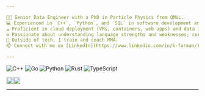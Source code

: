 ```yaml
---

👨‍🔬 Senior Data Engineer with a PhD in Particle Physics from QMUL.  
💻 Experienced in `C++`, `Python`, and `SQL` in software development and data science environments.  
☁️ Proficient in cloud deployment (VMs, containers, web apps) and data infrastructure on `Azure` and `AWS`.  
⚙️ Passionate about understanding language strengths and weaknesses; currently exploring `Go`, `Rust`, and `TypeScript`.  
🥊 Outside of tech, I train and coach MMA.  
📫 Connect with me on [LinkedIn](https://www.linkedin.com/in/k-furman/).

---
```


![C++](https://img.shields.io/badge/C++-00599C?style=flat&logo=cplusplus&logoColor=white)
![Go](https://img.shields.io/badge/Go-00ADD8?style=flat&logo=go&logoColor=white)
![Python](https://img.shields.io/badge/Python-3776AB?style=flat&logo=python&logoColor=white)
![Rust](https://img.shields.io/badge/Rust-000000?style=flat&logo=rust&logoColor=white)
![TypeScript](https://img.shields.io/badge/TypeScript-3178C6?style=flat&logo=typescript&logoColor=white)

<!--
![Swift](https://img.shields.io/badge/Swift-F05138?logo=swift&logoColor=white)
![Zig](https://img.shields.io/badge/Zig-F7A41D?style=flat&logo=zig&logoColor=white)
![FastAPI](https://img.shields.io/badge/FastAPI-005571?style=flat&logo=fastapi&logoColor=white)
![Next.js](https://img.shields.io/badge/Next.js-000000?style=flat&logo=nextdotjs&logoColor=white)
![Flask](https://img.shields.io/badge/Flask-000000?style=flat&logo=flask&logoColor=white)
![Node.js](https://img.shields.io/badge/Node.js-339933?style=flat&logo=node.js&logoColor=white)
![React](https://img.shields.io/badge/React-61DAFB?style=flat&logo=react&logoColor=white)
![Tailwind CSS](https://img.shields.io/badge/Tailwind%20CSS-06B6D4?style=flat&logo=tailwindcss&logoColor=white)
![Tauri](https://img.shields.io/badge/Tauri-FF6C37?style=flat&logo=tauri&logoColor=white)
![Vite](https://img.shields.io/badge/Vite-646CFF?style=flat&logo=vite&logoColor=white)
<img src="https://a11ybadges.com/badge?logo=zeromq" height="18">
-->

<img src="https://a11ybadges.com/badge?logo=amazonaws" height="18"><img src="https://a11ybadges.com/badge?logo=microsoftazure" height="18">

---
